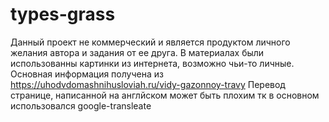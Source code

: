 # types-grass
Данный проект не коммерческий и является продуктом личного желания автора и задания от ее друга. В материалах были использованны картинки из интернета, возможно чьи-то личные. 
Основная информация получена из https://uhodvdomashnihusloviah.ru/vidy-gazonnoy-travy
Перевод странице, написанной на англйском может быть плохим тк в основном использовался google-transleate
